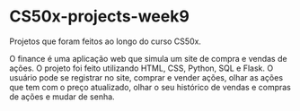# CS50x-projects-week9
Projetos que foram feitos ao longo do curso CS50x.

O finance é uma aplicação web que simula um site de compra e vendas de ações. O projeto foi feito utilizando HTML, CSS, Python, SQL e Flask. O usuário pode se registrar no site, comprar e vender ações, olhar as ações que tem com o preço atualizado, olhar o seu histórico de vendas e compras de ações e mudar de senha. 
